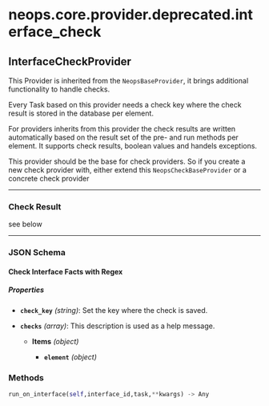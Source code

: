 # neops.core.provider.deprecated.interface_check
## InterfaceCheckProvider
This Provider is inherited from the `NeopsBaseProvider`, it brings additional functionality to handle checks.

Every Task based on this provider needs a check key where the check result is stored in the database per element.

For providers inherits from this provider the check results are written automatically based on the result set
of the pre- and run methods per element.
It supports check results, boolean values and handels exceptions.

This provider should be the base for check providers. So if you create a new check provider with, either
extend this `NeopsCheckBaseProvider` or a concrete check provider

----------
### Check Result
see below

----------
### JSON Schema
#### Check Interface Facts with Regex


##### Properties


- **`check_key`** *(string)*: Set the key where the check is saved.

- **`checks`** *(array)*: This description is used as a help message.

  - **Items** *(object)*

    - **`element`** *(object)*

### Methods
```python
run_on_interface(self,interface_id,task,**kwargs) -> Any
```